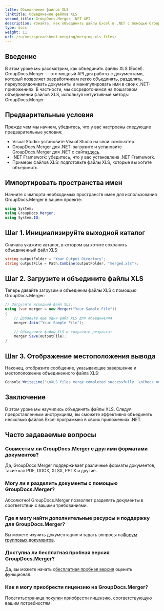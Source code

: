 ```yaml
---
title: Объединение файлов XLS
linktitle: Объединение файлов XLS
second_title: GroupDocs.Merger .NET API
description: Узнайте, как объединить файлы Excel в .NET с помощью GroupDocs.Merger для удобного управления документами. Следуйте нашему пошаговому руководству.
type: docs
weight: 11
url: /ru/net/spreadsheet-merging/merging-xls-files/
---
```

## Введение
В этом уроке мы рассмотрим, как объединить файлы XLS (Excel). GroupDocs.Merger — это мощный API для работы с документами, который позволяет разработчикам легко объединять, разделять, переупорядочивать документы и манипулировать ими в своих .NET-приложениях. В частности, мы сосредоточимся на пошаговом объединении файлов XLS, используя интуитивные методы GroupDocs.Merger.
## Предварительные условия
Прежде чем мы начнем, убедитесь, что у вас настроены следующие предварительные условия:
- Visual Studio: установите Visual Studio на свой компьютер.
-  GroupDocs.Merger для .NET: загрузите и установите GroupDocs.Merger для .NET с сайта[здесь](https://releases.groupdocs.com/merger/net/).
- .NET Framework: убедитесь, что у вас установлена .NET Framework.
- Примеры файлов XLS: подготовьте файлы XLS, которые вы хотите объединить.

## Импортировать пространства имен
Начните с импорта необходимых пространств имен для использования GroupDocs.Merger в вашем проекте:
```csharp
using System; 
using GroupDocs.Merger;
using System.IO;
```
## Шаг 1. Инициализируйте выходной каталог
Сначала укажите каталог, в котором вы хотите сохранить объединенный файл XLS:
```csharp
string outputFolder = "Your Output Directory";
string outputFile = Path.Combine(outputFolder, "merged.xls");
```
## Шаг 2. Загрузите и объедините файлы XLS
Теперь давайте загрузим и объединим файлы XLS с помощью GroupDocs.Merger:
```csharp
// Загрузите исходный файл XLS.
using (var merger = new Merger("Your Sample File"))
{
    // Добавьте еще один файл XLS для объединения
    merger.Join("Your Sample File");
    
    // Объедините файлы XLS и сохраните результат
    merger.Save(outputFile);
}
```
## Шаг 3. Отображение местоположения вывода
Наконец, отобразите сообщение, указывающее завершение и местоположение объединенного файла XLS:
```csharp
Console.WriteLine("\nXLS files merge completed successfully. \nCheck output in {0}", outputFolder);
```

## Заключение
В этом уроке мы научились объединять файлы XLS. Следуя предоставленным инструкциям, вы сможете эффективно объединять несколько файлов Excel программно в своих приложениях .NET.

## Часто задаваемые вопросы
### Совместим ли GroupDocs.Merger с другими форматами документов?
Да, GroupDocs.Merger поддерживает различные форматы документов, такие как PDF, DOCX, XLSX, PPTX и другие.
### Могу ли я разделить документы с помощью GroupDocs.Merger?
Абсолютно! GroupDocs.Merger позволяет разделять документы в соответствии с вашими требованиями.
### Где я могу найти дополнительные ресурсы и поддержку для GroupDocs.Merger?
Вы можете изучить документацию и задать вопросы на[Форум групповых документов](https://forum.groupdocs.com/c/merger/32).
### Доступна ли бесплатная пробная версия GroupDocs.Merger?
 Да, вы можете начать с[бесплатная пробная версия](https://releases.groupdocs.com/) оценить функционал.
### Как я могу приобрести лицензию на GroupDocs.Merger?
 Посетить[страница покупки](https://purchase.groupdocs.com/buy) приобрести лицензию, соответствующую вашим потребностям.